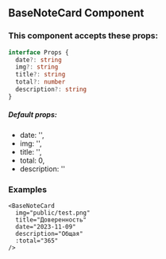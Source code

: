 ## BaseNoteCard Component

### This component accepts these props:

```ts
interface Props {
  date?: string
  img?: string
  title?: string
  total?: number
  description?: string
}
```

##### Default props:

- date: '',
- img: '',
- title: '',
- total: 0,
- description: ''

### Examples

```vue
<BaseNoteCard
  img="public/test.png"
  title="Доверенность"
  date="2023-11-09"
  description="Общая"
  :total="365"
/>
```
